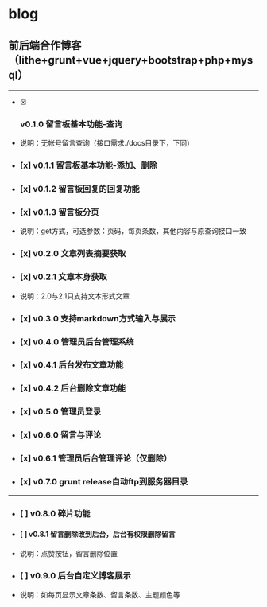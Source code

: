 # blog
## 前后端合作博客（lithe+grunt+vue+jquery+bootstrap+php+mysql）
***
- [x] ### v0.1.0 留言板基本功能-查询
* 说明：无帐号留言查询（接口需求./docs目录下，下同）
- ### [x] v0.1.1 留言板基本功能-添加、删除
- ### [x] v0.1.2 留言板回复的回复功能
- ### [x] v0.1.3 留言板分页
* 说明：get方式，可选参数：页码，每页条数，其他内容与原查询接口一致
- ### [x] v0.2.0 文章列表摘要获取
- ### [x] v0.2.1 文章本身获取
* 说明：2.0与2.1只支持文本形式文章
- ### [x] v0.3.0 支持markdown方式输入与展示
- ### [x] v0.4.0 管理员后台管理系统
- ### [x] v0.4.1 后台发布文章功能
- ### [x] v0.4.2 后台删除文章功能
- ### [x] v0.5.0 管理员登录
- ### [x] v0.6.0 留言与评论
- ### [x] v0.6.1 管理员后台管理评论（仅删除）
- ### [x] v0.7.0 grunt release自动ftp到服务器目录
-------------------------------
- ### [ ] v0.8.0 碎片功能
- #### [ ] v0.8.1 留言删除改到后台，后台有权限删除留言
* 说明：点赞按钮，留言删除位置
- ### [ ] v0.9.0 后台自定义博客展示
* 说明：如每页显示文章条数、留言条数、主题颜色等



